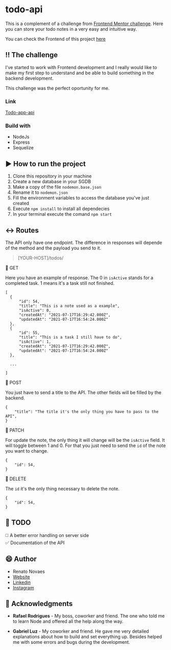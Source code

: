 # todo-api  
  
This is a complement of a challenge from [Frontend Mentor challenge](https://www.frontendmentor.io/challenges/todo-app-Su1_KokOW/hub/todo-app-zbIroaSC9). Here you can store your todo notes in a very easy and intuitive way.  

You can check the Frontend of this project [here](https://github.com/renatoalmeida49/todo-app-challenge)

## :bangbang: The challenge

I've started to work with Frontend development and I really would like to make my first step to understand and be able to build something in the backend development.  
  
This challenge was the perfect oportunity for me.
  
### Link  
  
[Todo-app-api](https://rest-api-todo-main.herokuapp.com/)  

### Build with

* NodeJs
* Express
* Sequelize  

## :arrow_forward: How to run the project

1. Clone this repository in your machine
2. Create a new database in your SGDB
3. Make a copy of the file ```nodemon.base.json```
4. Rename it to ```nodemon.json```
5. Fill the environment variables to access the database you've just created
6. Execute ```npm install``` to install all dependecies 
7. In your terminal execute the comand ```npm start```

## :left_right_arrow: Routes

The API only have one endpoint. The difference in responses will depende of the method and the payload you send to it.

> [YOUR-HOST]/todos/



:large_blue_circle: GET

Here you have an example of response. The 0 in ```isActive``` stands for a completed task. 1 means it's a task still not finished.

```
[
  {
      "id": 54,
      "title": "This is a note used as a example",
      "isActive": 0,
      "createdAt": "2021-07-17T16:29:42.000Z",
      "updatedAt": "2021-07-17T16:54:24.000Z"
  },
  {
      "id": 55,
      "title": "This is a task I still have to do",
      "isActive": 1,
      "createdAt": "2021-07-17T16:29:42.000Z",
      "updatedAt": "2021-07-17T16:54:24.000Z"
  },

  ... 

]
```

:large_blue_circle: POST

You just have to send a title to the API. The other fields will be filled by the backend.

```
{
    "title": "The title it's the only thing you have to pass to the API",
}
```

:large_blue_circle: PATCH

For update the note, the only thing it will change will be the ```isActive``` field. It will toggle between 1 and 0. For that you just need to send the ```id``` of the note you want to change.

```
{
    "id": 54,
}
```

:large_blue_circle: DELETE

The ```id``` it's the only thing necessary to delete the note. 

```
{
    "id": 54,
}
```

## :satellite: TODO  
  
:white_medium_square: A better error handling on server side  
:white_check_mark: Documentation of the API    
  
## :smile: Author  
  
* Renato Novaes  
* [Website](https://www.renatonovaes.dev)
* [Linkedin](https://www.linkedin/in/renatonovaes49)
* [Instagram](https://www.instagram/novaes_r)

## :clap: Acknowledgments  
  
* **Rafael Rodrigues** - My boss, coworker and friend. The one who told me to learn Node and offered all the help along the way.   
 
* **Gabriel Luz** - My coworker and friend. He gave me very detailed explanations about how to build and set everything up. Besides helped me with some errors and bugs during the development.
